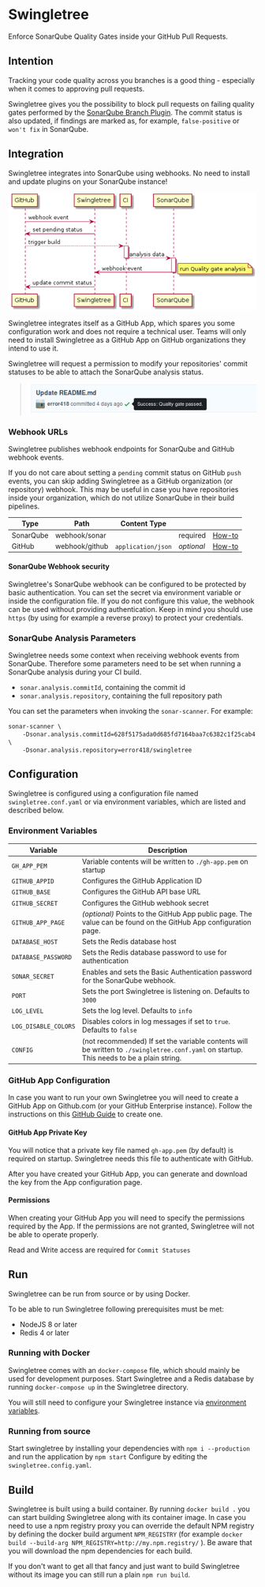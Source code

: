 # Swingletree

Enforce SonarQube Quality Gates inside your GitHub Pull Requests.


## Intention

Tracking your code quality across you branches is a good thing - especially when it comes to approving pull requests.

Swingletree gives you the possibility to block pull requests on failing quality gates performed by the [SonarQube Branch Plugin][sonar-branch-plugin]. The commit status is also updated, if findings are marked as, for example, `false-positive` or `won't fix` in SonarQube.

## Integration

Swingletree integrates into SonarQube using webhooks. No need to install and update plugins on your SonarQube instance!

![Activity Diagram](./docs/swingletree-flow.png)

Swingletree integrates itself as a GitHub App, which spares you some configuration work and does not require a technical user.
Teams will only need to install Swingletree as a GitHub App on GitHub organizations they intend to use it.

Swingletree will request a permission to modify your repositories' commit statuses to be able to attach the SonarQube analysis status.

> ![Commit Status](./docs/commit-status.png)

### Webhook URLs

Swingletree publishes webhook endpoints for SonarQube and GitHub webhook events.

If you do not care about setting a `pending` commit status on GitHub `push` events, you can skip adding Swingletree as a GitHub organization (or repository) webhook.
This may be useful in case you have repositories inside your organization, which do not utilize SonarQube in their build pipelines.

| Type      | Path            | Content Type       |            |                          |
| --------- | --------------- | ------------------ | ---------- | ------------------------ |
| SonarQube | webhook/sonar   |                    | required   | [How-to][sonar-webhook]  |
| GitHub    | webhook/github  | `application/json` | *optional* | [How-to][github-webhook] |

#### SonarQube Webhook security

Swingletree's SonarQube webhook can be configured to be protected by basic authentication. You can set the secret via environment variable or inside the configuration file. If you do not configure this value, the webhook can be used without providing authentication. Keep in mind you should use `https` (by using for example a reverse proxy) to protect your credentials.

### SonarQube Analysis Parameters

Swingletree needs some context when receiving webhook events from SonarQube. Therefore some parameters need to be set when running a SonarQube analysis during your CI build.

* `sonar.analysis.commitId`, containing the commit id
* `sonar.analysis.repository`, containing the full repository path

You can set the parameters when invoking the `sonar-scanner`. For example:

```
sonar-scanner \
    -Dsonar.analysis.commitId=628f5175ada0d685fd7164baa7c6382c1f25cab4 \
    -Dsonar.analysis.repository=error418/swingletree
```


## Configuration

Swingletree is configured using a configuration file named `swingletree.conf.yaml` or via environment variables, which are listed and described below.

### Environment Variables

| Variable              | Description                                         |
| --------------------- | --------------------------------------------------- |
| `GH_APP_PEM`          | Variable contents will be written to `./gh-app.pem` on startup  |
| `GITHUB_APPID`        | Configures the GitHub Application ID |
| `GITHUB_BASE`         | Configures the GitHub API base URL  |
| `GITHUB_SECRET`       | Configures the GitHub webhook secret  |
| `GITHUB_APP_PAGE`     | *(optional)* Points to the GitHub App public page. The value can be found on the GitHub App configuration page. |
| `DATABASE_HOST`       | Sets the Redis database host  |
| `DATABASE_PASSWORD`   | Sets the Redis database password to use for authentication |
| `SONAR_SECRET`        | Enables and sets the Basic Authentication password for the SonarQube webhook. |
| `PORT`                | Sets the port Swingletree is listening on. Defaults to `3000` |
| `LOG_LEVEL`           | Sets the log level. Defaults to `info` |
| `LOG_DISABLE_COLORS`  | Disables colors in log messages if set to `true`. Defaults to `false` |
| `CONFIG`              | (not recommended) If set the variable contents will be written to `./swingletree.conf.yaml` on startup. This needs to be a plain string. |

### GitHub App Configuration

In case you want to run your own Swingletree you will need to create a GitHub App on Github.com (or your GitHub Enterprise instance). Follow the instructions on this [GitHub Guide][create-gh-app] to create one.

#### GitHub App Private Key

You will notice that a private key file named `gh-app.pem` (by default) is required on startup. Swingletree needs this file to authenticate with GitHub.

After you have created your GitHub App, you can generate and download the key from the App configuration page.

#### Permissions

When creating your GitHub App you will need to specify the permissions required by the App. If the permissions are not granted, Swingletree will not be able to operate properly.

Read and Write access are required for `Commit Statuses`


## Run

Swingletree can be run from source or by using Docker.

To be able to run Swingletree following prerequisites must be met:
* NodeJS 8 or later
* Redis 4 or later

### Running with Docker

Swingletree comes with an `docker-compose` file, which should mainly be used for development purposes.
Start Swingletree and a Redis database by running `docker-compose up` in the Swingletree directory.

You will still need to configure your Swingletree instance via [environment variables](#environment-variables).

### Running from source

Start swingletree by installing your dependencies with `npm i --production` and run the application by `npm start`
Configure by editing the `swingletree.config.yaml`.

## Build

Swingletree is built using a build container. By running `docker build .` you can start building Swingletree along with its container image. In case you need to use a npm registry proxy you can override the default NPM registry by defining the docker build argument `NPM_REGISTRY` (for example `docker build --build-arg NPM_REGISTRY=http://my.npm.registry/` ). Be aware that you will download the npm dependencies for each build.

If you don't want to get all that fancy and just want to build Swingletree without its image you can still run a plain `npm run build`.

[create-gh-app]: https://developer.github.com/apps/building-github-apps/creating-a-github-app/
[sonar-webhook]: https://docs.sonarqube.org/display/SONAR/Webhooks
[sonar-branch-plugin]: https://docs.sonarqube.org/display/PLUG/Branch+Plugin
[github-webhook]: https://developer.github.com/webhooks/creating/#setting-up-a-webhook